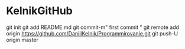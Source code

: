 # KelnikGitHub
git init 
git add README.md 
git commit-m" first commit " 
git remote add origin https://github.com/DaniilKelnik/Programmirovanie.git
git push-U origin master
